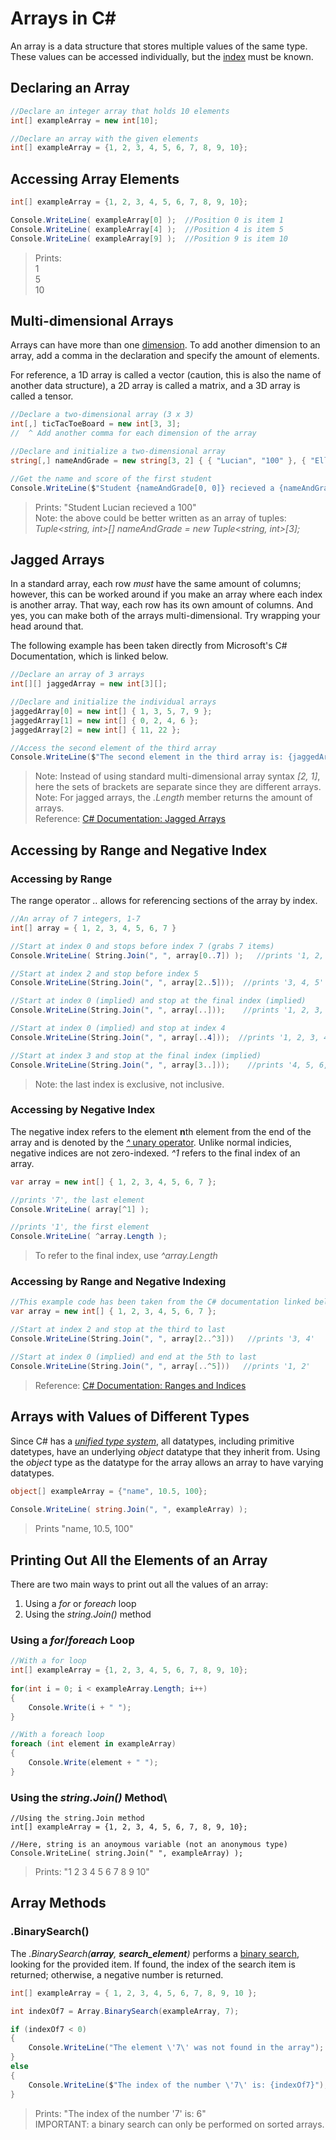 # Arrays in C#
An array is a data structure that stores multiple values of the same type. <br />
These values can be accessed individually, but the [index](https://www.pcmag.com/encyclopedia/term/index) must be known. <br />

## Declaring an Array
```C#
//Declare an integer array that holds 10 elements
int[] exampleArray = new int[10];

//Declare an array with the given elements
int[] exampleArray = {1, 2, 3, 4, 5, 6, 7, 8, 9, 10};
```

## Accessing Array Elements
```C#
int[] exampleArray = {1, 2, 3, 4, 5, 6, 7, 8, 9, 10};

Console.WriteLine( exampleArray[0] );  //Position 0 is item 1
Console.WriteLine( exampleArray[4] );  //Position 4 is item 5
Console.WriteLine( exampleArray[9] );  //Position 9 is item 10
```
> Prints: <br />
> 1  <br />
> 5  <br />
> 10 <br />

## Multi-dimensional Arrays
Arrays can have more than one [dimension](https://softwareengineering.stackexchange.com/questions/246803/what-defines-the-dimensionality-of-an-array). To add another dimension
to an array, add a comma in the declaration and specify the amount of elements. <br />

For reference, a 1D array is called a vector (caution, this is also the name of another data structure), a 2D array is called a matrix, and a 3D array is called a tensor.
```C#
//Declare a two-dimensional array (3 x 3)
int[,] ticTacToeBoard = new int[3, 3];
//  ^ Add another comma for each dimension of the array

//Declare and initialize a two-dimensional array
string[,] nameAndGrade = new string[3, 2] { { "Lucian", "100" }, { "Ella", "97" }, { "Garret", "62" } };

//Get the name and score of the first student
Console.WriteLine($"Student {nameAndGrade[0, 0]} recieved a {nameAndGrade[0, 1]}");
```
> Prints: "Student Lucian recieved a 100" <br />
> Note: the above could be better written as an array of tuples: <br />
>  _Tuple<string, int>[] nameAndGrade = new Tuple<string, int>[3];_

## Jagged Arrays
In a standard array, each row _must_ have the same amount of columns; however, this can be worked around if you make an array where each index
is another array. That way, each row has its own amount of columns. And yes, you can make both of the arrays multi-dimensional. Try wrapping your head around that.<br />

The following example has been taken directly from Microsoft's C# Documentation, which is linked below.
```C#
//Declare an array of 3 arrays
int[][] jaggedArray = new int[3][];

//Declare and initialize the individual arrays
jaggedArray[0] = new int[] { 1, 3, 5, 7, 9 };
jaggedArray[1] = new int[] { 0, 2, 4, 6 };
jaggedArray[2] = new int[] { 11, 22 };

//Access the second element of the third array
Console.WriteLine($"The second element in the third array is: {jaggedArray[2][1]}");
```
> Note: Instead of using standard multi-dimensional array syntax _\[2, 1\]_, here the sets of brackets are separate since they are different arrays. <br />
> Note: For jagged arrays, the _.Length_ member returns the amount of arrays. <br />
> Reference: [C# Documentation: Jagged Arrays](https://docs.microsoft.com/en-us/dotnet/csharp/programming-guide/arrays/jagged-arrays)

## Accessing by Range and Negative Index
### Accessing by Range
The range operator _.._ allows for referencing sections of the array by index.
```C#
//An array of 7 integers, 1-7
int[] array = { 1, 2, 3, 4, 5, 6, 7 }

//Start at index 0 and stops before index 7 (grabs 7 items)
Console.WriteLine( String.Join(", ", array[0..7]) );   //prints '1, 2, 3, 4, 5, 6, 7'

//Start at index 2 and stop before index 5
Console.WriteLine(String.Join(", ", array[2..5]));  //prints '3, 4, 5'

//Start at index 0 (implied) and stop at the final index (implied)
Console.WriteLine(String.Join(", ", array[..]));    //prints '1, 2, 3, 4, 5, 6, 7'

//Start at index 0 (implied) and stop at index 4
Console.WriteLine(String.Join(", ", array[..4]));  //prints '1, 2, 3, 4'

//Start at index 3 and stop at the final index (implied)
Console.WriteLine(String.Join(", ", array[3..]));    //prints '4, 5, 6, 7'
```
> Note: the last index is exclusive, not inclusive.

### Accessing by Negative Index
The negative index refers to the element **n**th element from the end of the array and is denoted by the [_^_ unary operator](https://docs.microsoft.com/en-us/dotnet/csharp/language-reference/proposals/csharp-8.0/ranges#systemindex). Unlike normal indicies, negative indices are not zero-indexed. _^1_ refers to the
final index of an array.
```C#
var array = new int[] { 1, 2, 3, 4, 5, 6, 7 };

//prints '7', the last element
Console.WriteLine( array[^1] );

//prints '1', the first element
Console.WriteLine( ^array.Length );
```
> To refer to the final index, use _^array.Length_

### Accessing by Range and Negative Indexing
```C#
//This example code has been taken from the C# documentation linked below
var array = new int[] { 1, 2, 3, 4, 5, 6, 7 };

//Start at index 2 and stop at the third to last 
Console.WriteLine(String.Join(", ", array[2..^3]))   //prints '3, 4'

//Start at index 0 (implied) and end at the 5th to last
Console.WriteLine(String.Join(", ", array[..^5]))   //prints '1, 2'
```
> Reference: [C# Documentation: Ranges and Indices](https://docs.microsoft.com/en-us/dotnet/csharp/language-reference/proposals/csharp-8.0/ranges)

## Arrays with Values of Different Types
Since C# has a [_unified type system_](https://stackoverflow.com/questions/4233112/what-is-a-unified-type-system), all datatypes, including primitive datetypes, have an underlying _object_ datatype that they inherit from. Using the _object_ type as the datatype for the array allows an array to have varying datatypes.
```C#
object[] exampleArray = {"name", 10.5, 100};
            
Console.WriteLine( string.Join(", ", exampleArray) );
```
> Prints "name, 10.5, 100"

## Printing Out All the Elements of an Array
There are two main ways to print out all the values of an array: 
1. Using a _for_ or _foreach_ loop
2. Using the _string.Join()_ method

### Using a _for_/_foreach_ Loop
```C#
//With a for loop
int[] exampleArray = {1, 2, 3, 4, 5, 6, 7, 8, 9, 10};
            
for(int i = 0; i < exampleArray.Length; i++)
{
    Console.Write(i + " ");
}

//With a foreach loop
foreach (int element in exampleArray)
{
    Console.Write(element + " ");
}
```

### Using the _string.Join()_ Method\
```
//Using the string.Join method
int[] exampleArray = {1, 2, 3, 4, 5, 6, 7, 8, 9, 10};

//Here, string is an anoymous variable (not an anonymous type)
Console.WriteLine( string.Join(" ", exampleArray) );
```
> Prints: "1 2 3 4 5 6 7 8 9 10"


## Array Methods

### .BinarySearch()
The _.BinarySearch(**_array_**, **_search_element_**)_ performs a [binary search](https://www.geeksforgeeks.org/binary-search/), looking for the provided item. 
If found, the index of the search item is returned; otherwise, a negative number is returned.
```C#
int[] exampleArray = { 1, 2, 3, 4, 5, 6, 7, 8, 9, 10 };

int indexOf7 = Array.BinarySearch(exampleArray, 7);

if (indexOf7 < 0)
{
    Console.WriteLine("The element \'7\' was not found in the array");
}
else
{
    Console.WriteLine($"The index of the number \'7\' is: {indexOf7}");
}
```
> Prints: "The index of the number '7' is: 6" <br />
> IMPORTANT: a binary search can only be performed on sorted arrays. <br />
